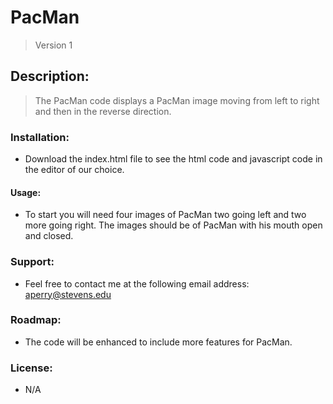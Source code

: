 # PacMan

> Version 1 

## Description:

> The PacMan code displays a PacMan image moving from left to right and then in the reverse direction.

### Installation:

* Download the index.html file to see the html code and javascript code in the editor of our choice.

#### Usage:

* To start you will need four images of PacMan two going left and two more going right. The images should be of PacMan with his mouth open and closed.


### Support:

* Feel free to contact me at the following email address: aperry@stevens.edu

### Roadmap:

* The code will be enhanced to include more features for PacMan.

### License:

* N/A





